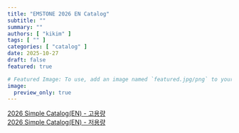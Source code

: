 ```yaml
---
title: "EMSTONE 2026 EN Catalog"
subtitle: ""
summary: ""
authors: [ "kikim" ]
tags: [ "" ]
categories: [ "catalog" ]
date: 2025-10-27
draft: false
featured: true

# Featured Image: To use, add an image named `featured.jpg/png` to your page's folder.
image:
  preview_only: true
---
```



[2026 Simple Catalog(EN) - 고용량](https://www.emstone.com/data/sales/en/2026_EMSTONE_Simple_Catalog_EN_high_20251025.pdf)<br>
[2026 Simple Catalog(EN) - 저용량](https://www.emstone.com/data/sales/en/2026_EMSTONE_Simple_Catalog_EN_low_20251025.pdf)


&nbsp;

&nbsp;


